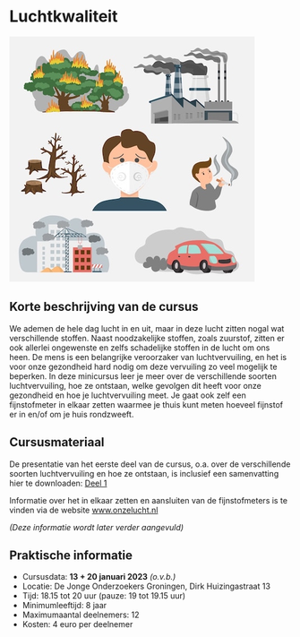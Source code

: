 # Luchtkwaliteit

![luchtvervuiling](luchtvervuiling.jpg)

## Korte beschrijving van de cursus
We ademen de hele dag lucht in en uit, maar in deze lucht zitten nogal wat verschillende stoffen. Naast noodzakelijke stoffen, zoals zuurstof, zitten er ook allerlei ongewenste en zelfs schadelijke stoffen in de lucht om ons heen. De mens is een belangrijke veroorzaker van luchtvervuiling, en het is voor onze gezondheid hard nodig om deze vervuiling zo veel mogelijk te beperken. In deze minicursus leer je meer over de verschillende soorten luchtvervuiling, hoe ze ontstaan, welke gevolgen dit heeft voor onze gezondheid en hoe je luchtvervuiling meet. Je gaat ook zelf een fijnstofmeter in elkaar zetten waarmee je thuis kunt meten hoeveel fijnstof er in en/of om je huis rondzweeft.

## Cursusmateriaal
De presentatie van het eerste deel van de cursus, o.a. over de verschillende soorten luchtvervuiling en hoe ze ontstaan, is inclusief een samenvatting hier te downloaden: [Deel 1](Deel1.pdf)

Informatie over het in elkaar zetten en aansluiten van de fijnstofmeters is te vinden via de website www.onzelucht.nl

*(Deze informatie wordt later verder aangevuld)*

## Praktische informatie
- Cursusdata: **13 + 20 januari 2023** *(o.v.b.)*
- Locatie: De Jonge Onderzoekers Groningen, Dirk Huizingastraat 13
- Tijd: 18.15 tot 20 uur (pauze: 19 tot 19.15 uur)
- Minimumleeftijd: 8 jaar
- Maximumaantal deelnemers: 12
- Kosten: 4 euro per deelnemer
